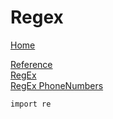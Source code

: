 # Regex

[Home](../README.md) 

[Reference](https://www.datacamp.com/community/tutorials/python-regular-expression-tutorial)   
[RegEx](https://www.programiz.com/python-programming/regex)    
[RegEx PhoneNumbers](http://phoneregex.com/)   

```
import re
```